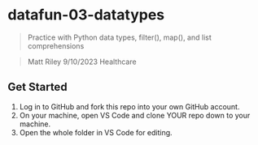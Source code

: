 # datafun-03-datatypes

> Practice with Python data types, filter(), map(), and list comprehensions

> Matt Riley
> 9/10/2023
> Healthcare

## Get Started

1. Log in to GitHub and fork this repo into your own GitHub account.
1. On your machine, open VS Code and clone YOUR repo down to your machine.
1. Open the whole folder in VS Code for editing. 
